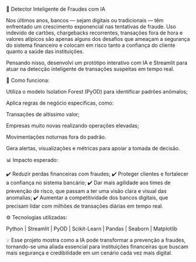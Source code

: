 🚨 Detector Inteligente de Fraudes com IA

Nos últimos anos, bancos — sejam digitais ou tradicionais — têm enfrentado um crescimento exponencial nas tentativas de fraude.
Uso indevido de cartões, chargebacks recorrentes, transações fora de hora e valores atípicos são apenas alguns dos desafios que ameaçam a segurança do sistema financeiro e colocam em risco tanto a confiança do cliente quanto a saúde das instituições.

Pensando nisso, desenvolvi um protótipo interativo com IA e Streamlit para atuar na detecção inteligente de transações suspeitas em tempo real.

🔎 Como funciona:

Utiliza o modelo Isolation Forest (PyOD) para identificar padrões anômalos;

Aplica regras de negócio específicas, como:

Transações de altíssimo valor;

Empresas muito novas realizando operações elevadas;

Movimentações noturnas fora do padrão.

Gera alertas, visualizações e métricas para apoiar a tomada de decisão.

📊 Impacto esperado:

✔️ Reduzir perdas financeiras com fraudes;
✔️ Proteger clientes e fortalecer a confiança no sistema bancário;
✔️ Dar mais agilidade aos times de prevenção de risco, que passam a ter uma visão clara e visual das anomalias;
✔️ Aumentar a competitividade dos bancos digitais, que precisam lidar com milhões de transações diárias em tempo real.

⚙️ Tecnologias utilizadas:

Python | Streamlit | PyOD | Scikit-Learn | Pandas | Seaborn | Matplotlib

💡 Esse projeto mostra como a IA pode transformar a prevenção a fraudes, tornando-se uma aliada essencial para instituições financeiras que buscam mais segurança e credibilidade em um cenário cada vez mais digital.
